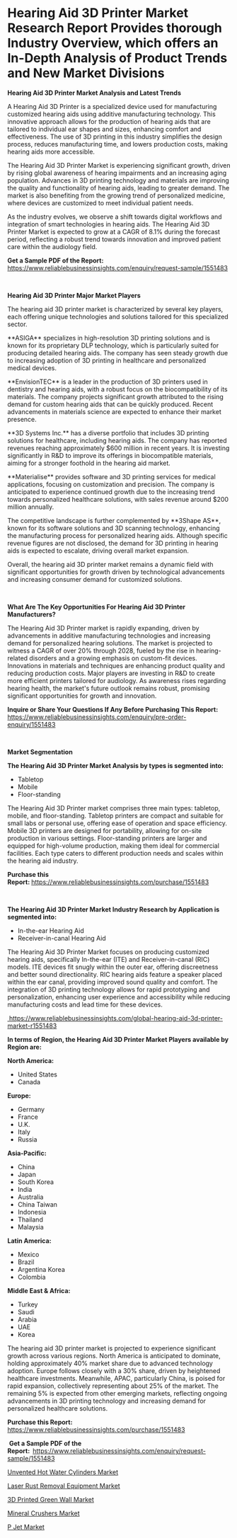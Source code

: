 <p><h1>Hearing Aid 3D Printer Market Research Report Provides thorough Industry Overview, which offers an In-Depth Analysis of Product Trends and New Market Divisions</h1></p><p><strong>Hearing Aid 3D Printer Market Analysis and Latest Trends</strong></p>
<p><p>A Hearing Aid 3D Printer is a specialized device used for manufacturing customized hearing aids using additive manufacturing technology. This innovative approach allows for the production of hearing aids that are tailored to individual ear shapes and sizes, enhancing comfort and effectiveness. The use of 3D printing in this industry simplifies the design process, reduces manufacturing time, and lowers production costs, making hearing aids more accessible.</p><p>The Hearing Aid 3D Printer Market is experiencing significant growth, driven by rising global awareness of hearing impairments and an increasing aging population. Advances in 3D printing technology and materials are improving the quality and functionality of hearing aids, leading to greater demand. The market is also benefiting from the growing trend of personalized medicine, where devices are customized to meet individual patient needs.</p><p>As the industry evolves, we observe a shift towards digital workflows and integration of smart technologies in hearing aids. The Hearing Aid 3D Printer Market is expected to grow at a CAGR of 8.1% during the forecast period, reflecting a robust trend towards innovation and improved patient care within the audiology field.</p></p>
<p><strong>Get a Sample PDF of the Report:&nbsp;</strong> <a href="https://www.reliablebusinessinsights.com/enquiry/request-sample/1551483?utm_campaign=118&utm_medium=2&utm_source=Github&utm_content=ia&utm_term=16022025&utm_id=hearing-aid-3d-printer">https://www.reliablebusinessinsights.com/enquiry/request-sample/1551483</a></p>
<p>&nbsp;</p>
<p><strong>Hearing Aid 3D Printer Major Market Players</strong></p>
<p><p>The hearing aid 3D printer market is characterized by several key players, each offering unique technologies and solutions tailored for this specialized sector. </p><p>**ASIGA** specializes in high-resolution 3D printing solutions and is known for its proprietary DLP technology, which is particularly suited for producing detailed hearing aids. The company has seen steady growth due to increasing adoption of 3D printing in healthcare and personalized medical devices.</p><p>**EnvisionTEC** is a leader in the production of 3D printers used in dentistry and hearing aids, with a robust focus on the biocompatibility of its materials. The company projects significant growth attributed to the rising demand for custom hearing aids that can be quickly produced. Recent advancements in materials science are expected to enhance their market presence.</p><p>**3D Systems Inc.** has a diverse portfolio that includes 3D printing solutions for healthcare, including hearing aids. The company has reported revenues reaching approximately $600 million in recent years. It is investing significantly in R&D to improve its offerings in biocompatible materials, aiming for a stronger foothold in the hearing aid market.</p><p>**Materialise** provides software and 3D printing services for medical applications, focusing on customization and precision. The company is anticipated to experience continued growth due to the increasing trend towards personalized healthcare solutions, with sales revenue around $200 million annually.</p><p>The competitive landscape is further complemented by **3Shape AS**, known for its software solutions and 3D scanning technology, enhancing the manufacturing process for personalized hearing aids. Although specific revenue figures are not disclosed, the demand for 3D printing in hearing aids is expected to escalate, driving overall market expansion. </p><p>Overall, the hearing aid 3D printer market remains a dynamic field with significant opportunities for growth driven by technological advancements and increasing consumer demand for customized solutions.</p></p>
<p>&nbsp;</p>
<p><strong>What Are The Key Opportunities For Hearing Aid 3D Printer Manufacturers?</strong></p>
<p><p>The Hearing Aid 3D Printer market is rapidly expanding, driven by advancements in additive manufacturing technologies and increasing demand for personalized hearing solutions. The market is projected to witness a CAGR of over 20% through 2028, fueled by the rise in hearing-related disorders and a growing emphasis on custom-fit devices. Innovations in materials and techniques are enhancing product quality and reducing production costs. Major players are investing in R&D to create more efficient printers tailored for audiology. As awareness rises regarding hearing health, the market's future outlook remains robust, promising significant opportunities for growth and innovation.</p></p>
<p><strong>Inquire or Share Your Questions If Any Before Purchasing This Report:</strong> <a href="https://www.reliablebusinessinsights.com/enquiry/pre-order-enquiry/1551483?utm_campaign=118&utm_medium=2&utm_source=Github&utm_content=ia&utm_term=16022025&utm_id=hearing-aid-3d-printer">https://www.reliablebusinessinsights.com/enquiry/pre-order-enquiry/1551483</a></p>
<p>&nbsp;</p>
<p><strong>Market Segmentation</strong></p>
<p><strong>The Hearing Aid 3D Printer Market Analysis by types is segmented into:</strong></p>
<p><ul><li>Tabletop</li><li>Mobile</li><li>Floor-standing</li></ul></p>
<p><p>The Hearing Aid 3D Printer market comprises three main types: tabletop, mobile, and floor-standing. Tabletop printers are compact and suitable for small labs or personal use, offering ease of operation and space efficiency. Mobile 3D printers are designed for portability, allowing for on-site production in various settings. Floor-standing printers are larger and equipped for high-volume production, making them ideal for commercial facilities. Each type caters to different production needs and scales within the hearing aid industry.</p></p>
<p><strong>Purchase this Report:&nbsp;</strong><a href="https://www.reliablebusinessinsights.com/purchase/1551483?utm_campaign=118&utm_medium=2&utm_source=Github&utm_content=ia&utm_term=16022025&utm_id=hearing-aid-3d-printer">https://www.reliablebusinessinsights.com/purchase/1551483</a></p>
<p>&nbsp;</p>
<p><strong>The Hearing Aid 3D Printer Market Industry Research by Application is segmented into:</strong></p>
<p><ul><li>In-the-ear Hearing Aid</li><li>Receiver-in-canal Hearing Aid</li></ul></p>
<p><p>The Hearing Aid 3D Printer Market focuses on producing customized hearing aids, specifically In-the-ear (ITE) and Receiver-in-canal (RIC) models. ITE devices fit snugly within the outer ear, offering discreetness and better sound directionality. RIC hearing aids feature a speaker placed within the ear canal, providing improved sound quality and comfort. The integration of 3D printing technology allows for rapid prototyping and personalization, enhancing user experience and accessibility while reducing manufacturing costs and lead time for these devices.</p></p>
<p><a href="https://www.reliablebusinessinsights.com/global-hearing-aid-3d-printer-market-r1551483?utm_campaign=118&utm_medium=2&utm_source=Github&utm_content=ia&utm_term=16022025&utm_id=hearing-aid-3d-printer">&nbsp;https://www.reliablebusinessinsights.com/global-hearing-aid-3d-printer-market-r1551483</a></p>
<p><strong>In terms of Region, the Hearing Aid 3D Printer Market Players available by Region are:</strong></p>
<p>
    <p> <strong> North America: </strong>
        <ul>
            <li>United States</li>
            <li>Canada</li>
        </ul>
        </p> 
    <p> <strong> Europe: </strong>
        <ul>
            <li>Germany</li>
            <li>France</li>
            <li>U.K.</li>
            <li>Italy</li>
            <li>Russia</li>
        </ul>
        </p> 
    <p> <strong> Asia-Pacific: </strong>
        <ul>
            <li>China</li>
            <li>Japan</li>
            <li>South Korea</li>
            <li>India</li>
            <li>Australia</li>
            <li>China Taiwan</li>
            <li>Indonesia</li>
            <li>Thailand</li>
            <li>Malaysia</li>
        </ul>
        </p> 
    <p> <strong> Latin America: </strong>
        <ul>
            <li>Mexico</li>
            <li>Brazil</li>
            <li>Argentina Korea</li>
            <li>Colombia</li>
        </ul>
        </p> 
    <p> <strong> Middle East & Africa: </strong>
        <ul>
            <li>Turkey</li>
            <li>Saudi</li>
            <li>Arabia</li>
            <li>UAE</li>
            <li>Korea</li>
        </ul>
    </p>
    </p>
<p><p>The hearing aid 3D printer market is projected to experience significant growth across various regions. North America is anticipated to dominate, holding approximately 40% market share due to advanced technology adoption. Europe follows closely with a 30% share, driven by heightened healthcare investments. Meanwhile, APAC, particularly China, is poised for rapid expansion, collectively representing about 25% of the market. The remaining 5% is expected from other emerging markets, reflecting ongoing advancements in 3D printing technology and increasing demand for personalized healthcare solutions.</p></p>
<p><strong>Purchase this Report: </strong><a href="https://www.reliablebusinessinsights.com/purchase/1551483?utm_campaign=118&utm_medium=2&utm_source=Github&utm_content=ia&utm_term=16022025&utm_id=hearing-aid-3d-printer">https://www.reliablebusinessinsights.com/purchase/1551483</a></p>
<p>&nbsp;<strong>Get a Sample PDF of the Report:&nbsp;&nbsp;</strong><a href="https://www.reliablebusinessinsights.com/enquiry/request-sample/1551483?utm_campaign=118&utm_medium=2&utm_source=Github&utm_content=ia&utm_term=16022025&utm_id=hearing-aid-3d-printer">https://www.reliablebusinessinsights.com/enquiry/request-sample/1551483</a></p>
<p><strong></strong></p>
<p><p><a href="https://github.com/gyenesephacy/Market-Research-Report-List-1/blob/main/unvented-hot-water-cylinders-market.md?utm_campaign=118&utm_medium=2&utm_source=Github&utm_content=ia&utm_term=16022025&utm_id=hearing-aid-3d-printer">Unvented Hot Water Cylinders Market</a></p><p><a href="https://github.com/chkrselia/Market-Research-Report-List-1/blob/main/laser-rust-removal-equipment-market.md?utm_campaign=118&utm_medium=2&utm_source=Github&utm_content=ia&utm_term=16022025&utm_id=hearing-aid-3d-printer">Laser Rust Removal Equipment Market</a></p><p><a href="https://github.com/tsininazzy/Market-Research-Report-List-1/blob/main/3d-printed-green-wall-market.md?utm_campaign=118&utm_medium=2&utm_source=Github&utm_content=ia&utm_term=16022025&utm_id=hearing-aid-3d-printer">3D Printed Green Wall Market</a></p><p><a href="https://github.com/kaddahblejc/Market-Research-Report-List-1/blob/main/mineral-crushers-market.md?utm_campaign=118&utm_medium=2&utm_source=Github&utm_content=ia&utm_term=16022025&utm_id=hearing-aid-3d-printer">Mineral Crushers Market</a></p><p><a href="https://github.com/pidlisseas/Market-Research-Report-List-1/blob/main/p-jet-market.md?utm_campaign=118&utm_medium=2&utm_source=Github&utm_content=ia&utm_term=16022025&utm_id=hearing-aid-3d-printer">P Jet Market</a></p></p>